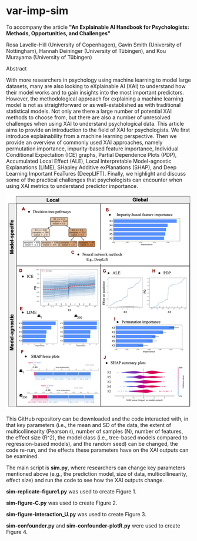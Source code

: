 # var-imp-sim
To accompany the article **"An Explainable AI Handbook for Psychologists: Methods, Opportunities, and Challenges"**

Rosa Lavelle-Hill (University of Copenhagen), Gavin Smith (University of Nottingham), Hannah Deininger (University of Tübingen), and Kou Murayama (University of Tübingen)

Abstract

With more researchers in psychology using machine learning to model large datasets, many are also looking to eXplainable AI (XAI) to understand how their model works and to gain insights into the most important predictors. However, the methodological approach for explaining a machine learning model is not as straightforward or as well-established as with traditional statistical models. Not only are there a large number of potential XAI methods to choose from, but there are also a number of unresolved challenges when using XAI to understand psychological data. This article aims to provide an introduction to the field of XAI for psychologists. We first introduce explainability from a machine learning perspective. Then we provide an overview of commonly used XAI approaches, namely permutation importance, impurity-based feature importance, Individual Conditional Expectation (ICE) graphs, Partial Dependence Plots (PDP), Accumulated Local Effect (ALE), Local Interpretable Model-agnostic Explanations (LIME), SHapley Additive exPlanations (SHAP), and Deep Learning Important FeaTures (DeepLIFT). Finally, we highlight and discuss some of the practical challenges that psychologists can encounter when using XAI metrics to understand predictor importance. 

![Figure 1. A Categorization of XAI Methods](https://github.com/Rosa-Lavelle-Hill/var-imp-sim/blob/master/Fig1_1stOct.png?raw=true)

This GitHub repository can be downloaded and the code interacted with, in that key parameters (i.e., the mean and SD of the data, the extent of multicollinearity (Pearson r), number of samples (N), number of features, the effect size (R^2), the model class (i.e., tree-based models compared to regression-based models), and the random seed) can be changed, the code re-run, and the effects these parameters have on the XAI outputs can be examined.

The main script is **sim.py**, where researchers can change key parameters mentioned above (e.g., the prediction model, size of data, multicollinearity, effect size) and run the code to see how the XAI outputs change.

**sim-replicate-figure1.py** was used to create Figure 1.

**sim-figure-C.py** was used to create Figure 2.

**sim-figure-interaction_U.py** was used to create Figure 3.

**sim-confounder.py** and **sim-confounder-plotR.py** were used to create Figure 4.
